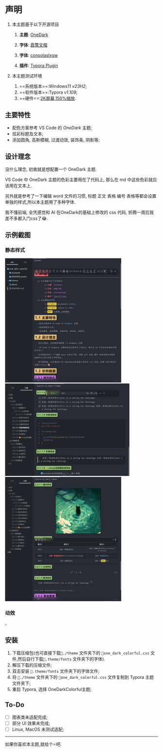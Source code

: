 # 声明

1. 本主题基于以下开源项目
   1. **主题**: [OneDark ](https://github.com/sweatran/typora-onedark-theme/tree/master )

   2. **字体**: [霞鹜文楷](https://github.com/lxgw/LxgwWenKai)

   3. **字体**: [consolaslxgw](https://github.com/lxgw/LxgwWenKai)

   4. **插件**: [Typora Plugin](https://github.com/obgnail/typora_plugin)

2. 本主题测试环境
   1. ==系统版本==:Windows11 *v23H2*;
   2. ==软件版本==:Typora *v1.108*;
   3. ==硬件==:<u>2K屏幕,150%缩放</u>.

## 主要特性

- 配色方案参考 VS Code 的 *OneDark* 主题;
- 炫彩标题及文本;
- 添加圆角, 高斯模糊, 过渡动效, 装饰条, 阴影等;

## 设计理念

没什么理念, 初衷就是想配置一个 OneDark 主题.

 VS Code 中 OneDark 主题的色彩主要用在了代码上, 那么在 md 中这些色彩就应该用在文本上.

另外就是参考了一下编辑 word 文件的习惯, 标题 正文 表格 编号 表格等都会设置单独的样式,所以本主题用了多种字体.

我不懂前端, 全凭感觉和 AI 在OneDark的基础上修改的 css 代码, 折腾一周后我差不多都入门css了😂.

## 示例截图

### 静态样式

<img src="./README.assets/image-20250514145009241.png" alt="image-20250514145009241" style="zoom:40%;" />

<img src="./README.assets/image-20250514145501809.png" alt="image-20250514145501809" style="zoom:40%;" />

<img src="./README.assets/image-20250514145647605.png" alt="image-20250514145647605" style="zoom:40%;" />

### 动效

<img src="./README.assets/动效.gif" style="zoom:40%;" />

## 安装

1. 下载压缩包(也可直接下载`📁./theme` 文件夹下的 `📄one_dark_colorful.css` 文件,然后自行下载`📁.theme/fonts` 文件夹下的字体).
3. 解压下载的压缩文件;
4. 双击安装 `📁.theme/fonts` 文件夹下的字体文件;
5. 将 `📁./theme` 文件夹下的 `📄one_dark_colorful.css` 文件复制到 Typora 主题文件夹下;
6. 重启 Typora, 选择 OneDarkColorful主题;

## To-Do

- [ ] 图表类未适配完成;
- [ ] 部分 UI 效果未完成;
- [ ] Linux, MacOS 未测试适配;

---

如果你喜欢本主题,就给个⭐吧.

